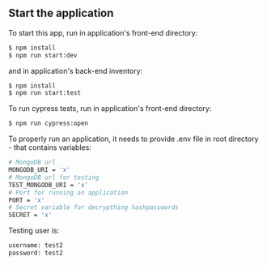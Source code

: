 ## Start the application

To start this app, run in application's front-end directory:

```bash
$ npm install
$ npm run start:dev
```

and in application's back-end inventory:

```bash
$ npm install
$ npm run start:test
```

To run cypress tests, run in application's front-end directory:

```bash
$ npm run cypress:open
```

To properly run an application, it needs to provide .env file in root directory - that contains variables:

```bash
# MongoDB url
MONGODB_URI = 'x'
# MongoDB url for testing
TEST_MONGODB_URI = 'x'
# Port for running an application
PORT = 'x'
# Secret variable for decrypthing hashpasswords
SECRET = 'x'
```

Testing user is:

```bash
username: test2
password: test2
```
